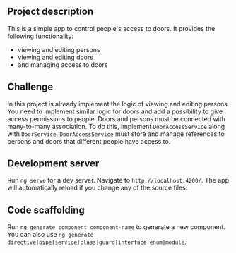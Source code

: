 ## Project description

This is a simple app to control people's access to doors.
It provides the following functionality:
* viewing and editing persons
* viewing and editing doors
* and managing access to doors

## Challenge

In this project is already implement the logic of viewing and editing persons. You need to implement similar logic for doors and add a possibility to give access permissions to people.
Doors and persons must be connected with many-to-many association. To do this, implement `DoorAccessService` along with `DoorService`.
`DoorAccessService` must store and manage references to persons and doors that different people have access to.

## Development server

Run `ng serve` for a dev server. Navigate to `http://localhost:4200/`. The app will automatically reload if you change any of the source files.

## Code scaffolding

Run `ng generate component component-name` to generate a new component. You can also use `ng generate directive|pipe|service|class|guard|interface|enum|module`.
